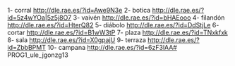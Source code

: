 1- corral   http://dle.rae.es/?id=Awe9N3e
2- botica   http://dle.rae.es/?id=5z4wYOa|5z5j8O7
3- vaivén   http://dle.rae.es/?id=bHAEooo
4- filandón http://dle.rae.es/?id=HterQ82
5- diábolo  http://dle.rae.es/?id=DdStjLe
6- cortar   http://dle.rae.es/?id=B1wW3tP
7- plaza    http://dle.rae.es/?id=TNxkfxk
8- sala     http://dle.rae.es/?id=X0gpajU
9- terraza  http://dle.rae.es/?id=ZbbBPMT
10- campana http://dle.rae.es/?id=6zF3lAA# PROG1_ule_jgonzg13
